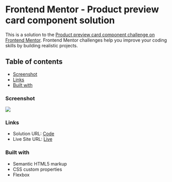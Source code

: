 # Frontend Mentor - Product preview card component solution

This is a solution to the [Product preview card component challenge on Frontend Mentor](https://www.frontendmentor.io/challenges/product-preview-card-component-GO7UmttRfa). Frontend Mentor challenges help you improve your coding skills by building realistic projects.

## Table of contents

- [Screenshot](#screenshot)
- [Links](#links)
- [Built with](#built-with)

### Screenshot

![](./design/desktop-design.jpg.jpg)

### Links

- Solution URL: [Code](https://github.com/aaqibqadeer/product-preview-card-component-main)
- Live Site URL: [Live](https://aaqibqadeer.github.io/product-preview-card-component-main)

### Built with

- Semantic HTML5 markup
- CSS custom properties
- Flexbox
